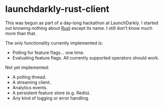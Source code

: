 # launchdarkly-rust-client
This was begun as part of a day-long hackathon at LaunchDarkly. I started out knowing nothing about [Rust](rust-lang.org/) except its name. I still don't know much more than that.

The only functionality currently implemented is:

* Polling for feature flags... one time.
* Evaluating feature flags. All currently supported operators should work.

Not yet implemented:

* A polling thread.
* A streaming client.
* Analytics events.
* A persistent feature store (e.g. Redis).
* Any kind of logging or error handling.
